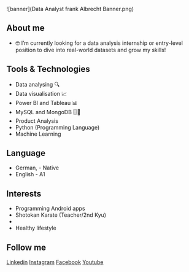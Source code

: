 ![banner](Data Analyst frank Albrecht Banner.png)

## About me

- 🤓 I’m currently looking for a data analysis internship or entry-level position to dive into real-world datasets and grow my skills!

## Tools & Technologies  
- Data analysing 🔍
- Data visualisation 📈
- Power BI and Tableau 📊
- MySQL and MongoDB 🗄️🧩
- Product Analysis
- Python (Programming Language)
- Machine Learning

## Language
- German, - Native
- English - A1
  
## Interests
- Programming Android apps
- Shotokan Karate (Teacher/2nd Kyu)
- 
- Healthy lifestyle

## Follow me

[Linkedin]((https://www.linkedin.com/in/frank-albrecht/))
[Instagram](https://www.instagram.c)
[Facebook](https://www.facebook.com/)
[Youtube](https://www.youtube.com/)
